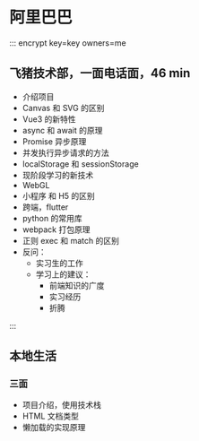 # 阿里巴巴

::: encrypt key=key owners=me

## 飞猪技术部，一面电话面，46 min

- 介绍项目
- Canvas 和 SVG 的区别
- Vue3 的新特性
- async 和 await 的原理
- Promise 异步原理
- 并发执行异步请求的方法
- localStorage 和 sessionStorage
- 现阶段学习的新技术
- WebGL
- 小程序 和 H5 的区别
- 跨端，flutter
- python 的常用库
- webpack 打包原理
- 正则 exec 和 match 的区别
- 反问：
  - 实习生的工作
  - 学习上的建议：
    - 前端知识的广度
    - 实习经历
    - 折腾

:::

## 本地生活

### 三面

- 项目介绍，使用技术栈
- HTML 文档类型
- 懒加载的实现原理
